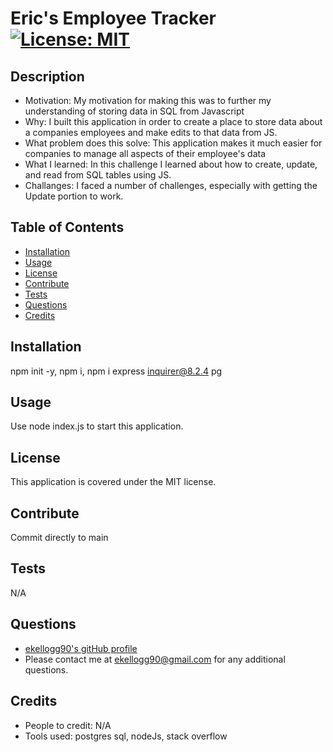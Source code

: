 # Eric's Employee Tracker                                                                                                                      [![License: MIT](https://img.shields.io/badge/License-MIT-yellow.svg)](https://opensource.org/licenses/MIT)
    
## Description
- Motivation: My motivation for making this was to further my understanding of storing data in SQL from Javascript
- Why: I built this application in order to create a place to store data about a companies employees and make edits to that data from JS.
- What problem does this solve: This application makes it much easier for companies to manage all aspects of their employee's data
- What I learned: In this challenge I learned about how to create, update, and read from SQL tables using JS.
- Challanges: I faced a number of challenges, especially with getting the Update portion to work.

## Table of Contents
- [Installation](#Installation)
- [Usage](#Usage) 
- [License](#License) 
- [Contribute](#Contribute) 
- [Tests](#Tests) 
- [Questions](#Questions) 
- [Credits](#Credits) 

## Installation
npm init -y, npm i, npm i express inquirer@8.2.4 pg

## Usage
Use node index.js to start this application.

## License
This application is covered under the MIT license.

## Contribute
Commit directly to main

## Tests
N/A

## Questions
- [ekellogg90's gitHub profile](https://github.com/ekellogg90)
- Please contact me at <a href="mailto:ekellogg90@gmail.com">ekellogg90@gmail.com</a> for any additional questions.

## Credits
- People to credit: N/A
- Tools used: postgres sql, nodeJs, stack overflow
